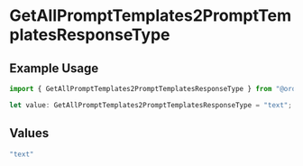 # GetAllPromptTemplates2PromptTemplatesResponseType

## Example Usage

```typescript
import { GetAllPromptTemplates2PromptTemplatesResponseType } from "@orq-ai/node/models/operations";

let value: GetAllPromptTemplates2PromptTemplatesResponseType = "text";
```

## Values

```typescript
"text"
```